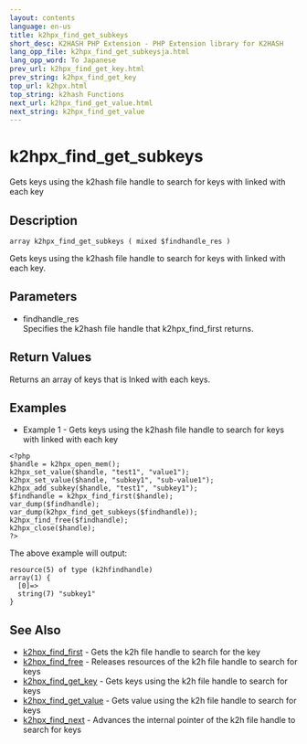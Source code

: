```yaml
---
layout: contents
language: en-us
title: k2hpx_find_get_subkeys
short_desc: K2HASH PHP Extension - PHP Extension library for K2HASH
lang_opp_file: k2hpx_find_get_subkeysja.html
lang_opp_word: To Japanese
prev_url: k2hpx_find_get_key.html
prev_string: k2hpx_find_get_key
top_url: k2hpx.html
top_string: k2hash Functions
next_url: k2hpx_find_get_value.html
next_string: k2hpx_find_get_value
---
```


# k2hpx_find_get_subkeys
Gets keys using the k2hash file handle to search for keys with linked with each key

## Description
```
array k2hpx_find_get_subkeys ( mixed $findhandle_res )
```
Gets keys using the k2hash file handle to search for keys with linked with each key. 

## Parameters
- findhandle_res  
Specifies the k2hash file handle that k2hpx_find_first returns.

## Return Values
Returns an array of keys that is lnked with each keys. 

## Examples
- Example 1 - Gets keys using the k2hash file handle to search for keys with linked with each key
```
<?php
$handle = k2hpx_open_mem();
k2hpx_set_value($handle, "test1", "value1");
k2hpx_set_value($handle, "subkey1", "sub-value1");
k2hpx_add_subkey($handle, "test1", "subkey1");
$findhandle = k2hpx_find_first($handle);
var_dump($findhandle);
var_dump(k2hpx_find_get_subkeys($findhandle));
k2hpx_find_free($findhandle);
k2hpx_close($handle);
?>
```
The above example will output:
```
resource(5) of type (k2hfindhandle)
array(1) {
  [0]=>
  string(7) "subkey1"
}
```

## See Also
- [k2hpx_find_first](k2hpx_find_first.html) - Gets the k2h file handle to search for the key
- [k2hpx_find_free](k2hpx_find_free.html) - Releases resources of the k2h file handle to search for keys
- [k2hpx_find_get_key](k2hpx_find_get_key.html) - Gets keys using the k2h file handle to search for keys
- [k2hpx_find_get_value](k2hpx_find_get_value.html) - Gets value using the k2h file handle to search for keys
- [k2hpx_find_next](k2hpx_find_next.html) - Advances the internal pointer of the k2h file handle to search for keys
